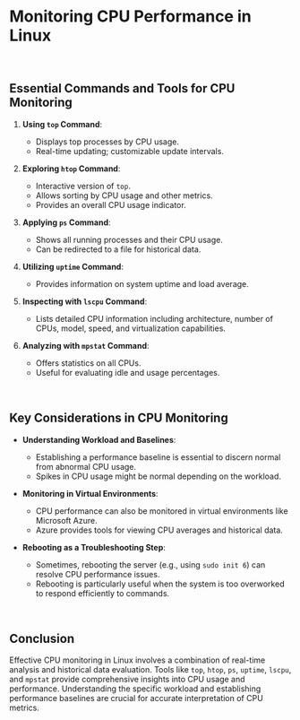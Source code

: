 # Monitoring CPU Performance in Linux

<br>

## Essential Commands and Tools for CPU Monitoring

1. **Using `top` Command**:
   - Displays top processes by CPU usage.
   - Real-time updating; customizable update intervals.

2. **Exploring `htop` Command**:
   - Interactive version of `top`.
   - Allows sorting by CPU usage and other metrics.
   - Provides an overall CPU usage indicator.

3. **Applying `ps` Command**:
   - Shows all running processes and their CPU usage.
   - Can be redirected to a file for historical data.

4. **Utilizing `uptime` Command**:
   - Provides information on system uptime and load average.

5. **Inspecting with `lscpu` Command**:
   - Lists detailed CPU information including architecture, number of CPUs, model, speed, and virtualization capabilities.

6. **Analyzing with `mpstat` Command**:
   - Offers statistics on all CPUs.
   - Useful for evaluating idle and usage percentages.

<br>

## Key Considerations in CPU Monitoring

- **Understanding Workload and Baselines**:
  - Establishing a performance baseline is essential to discern normal from abnormal CPU usage.
  - Spikes in CPU usage might be normal depending on the workload.

- **Monitoring in Virtual Environments**:
  - CPU performance can also be monitored in virtual environments like Microsoft Azure.
  - Azure provides tools for viewing CPU averages and historical data.

- **Rebooting as a Troubleshooting Step**:
  - Sometimes, rebooting the server (e.g., using `sudo init 6`) can resolve CPU performance issues.
  - Rebooting is particularly useful when the system is too overworked to respond efficiently to commands.

<br>

## Conclusion

Effective CPU monitoring in Linux involves a combination of real-time analysis and historical data evaluation. Tools like `top`, `htop`, `ps`, `uptime`, `lscpu`, and `mpstat` provide comprehensive insights into CPU usage and performance. Understanding the specific workload and establishing performance baselines are crucial for accurate interpretation of CPU metrics.
